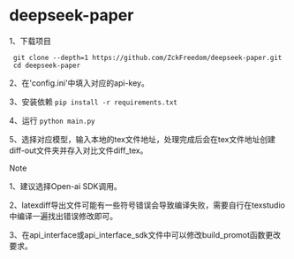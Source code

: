 # deepseek-paper
1、下载项目
   ```
    git clone --depth=1 https://github.com/ZckFreedom/deepseek-paper.git
    cd deepseek-paper
   ```

2、在'config.ini'中填入对应的api-key。

3、安装依赖
    ```
    pip install -r requirements.txt
    ```

4、运行
    ```
    python main.py
    ```


5、选择对应模型，输入本地的tex文件地址，处理完成后会在tex文件地址创建diff-out文件夹并存入对比文件diff_tex。

> [!NOTE]
> 1、建议选择Open-ai SDK调用。
> 
> 2、latexdiff导出文件可能有一些符号错误会导致编译失败，需要自行在texstudio中编译一遍找出错误修改即可。
>
> 3、在api_interface或api_interface_sdk文件中可以修改build_promot函数更改要求。
